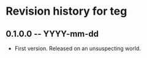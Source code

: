 # Revision history for teg

## 0.1.0.0 -- YYYY-mm-dd

* First version. Released on an unsuspecting world.
